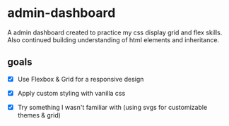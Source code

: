 # admin-dashboard

A admin dashboard created to practice my css display grid and flex skills. Also continued building understanding of html elements and inheritance. 

## goals

- [x] Use Flexbox & Grid for a responsive design 
- [x] Apply custom styling with vanilla css
- [x] Try something I wasn't familiar with (using svgs for customizable themes & grid)

